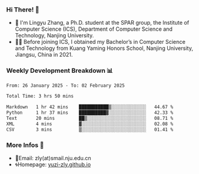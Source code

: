 ### Hi There! 👋 
- 🐳 I'm Lingyu Zhang, a Ph.D. student at the SPAR group, the Institute of Computer Science (ICS), Department of Computer Science and Technology, Nanjing University.
- 🧑‍🎓 Before joining ICS, I obtained my Bachelor’s in Computer Science and Technology from Kuang Yaming Honors School, Nanjing University, Jiangsu, China in 2021.

### Weekly Development Breakdown :bar_chart:

<!--START_SECTION:waka-->

```txt
From: 26 January 2025 - To: 02 February 2025

Total Time: 3 hrs 50 mins

Markdown   1 hr 42 mins    ███████████▒░░░░░░░░░░░░░   44.67 %
Python     1 hr 37 mins    ██████████▓░░░░░░░░░░░░░░   42.33 %
Text       20 mins         ██▒░░░░░░░░░░░░░░░░░░░░░░   08.71 %
XML        4 mins          ▓░░░░░░░░░░░░░░░░░░░░░░░░   02.08 %
CSV        3 mins          ▒░░░░░░░░░░░░░░░░░░░░░░░░   01.41 %
```

<!--END_SECTION:waka-->

<!--
### Github Contributions :octocat:

![](https://raw.githubusercontent.com/yuzi-zly/yuzi-zly/output/github-contribution-grid-snake.svg)              
-->

### More Infos 📖

- 📧Email: zly(at)smail.nju.edu.cn
- 🌀Homepage: [yuzi-zly.github.io](https://yuzi-zly.github.io/)
